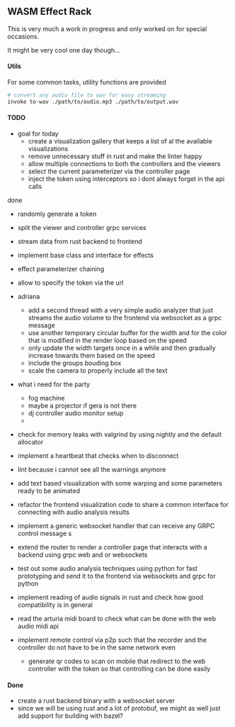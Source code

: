 ## WASM Effect Rack

This is very much a work in progress and only worked on for special occasions.

It might be very cool one day though...

#### Utils

For some common tasks, utility functions are provided

```bash
# convert any audio file to wav for easy streaming
invoke to-wav ./path/to/audio.mp3 ./path/to/output.wav
```

#### TODO

- goal for today
  - create a visualization gallery that keeps a list of al the available visualizations
  - remove unnecessary stuff in rust and make the linter happy
  - allow multiple connections to both the controllers and the viewers
  - select the current parameterizer via the controller page
  - inject the token using interceptors so i dont always forget in the api calls

done

- randomly generate a token
- split the viewer and controller grpc services
- stream data from rust backend to frontend
- implement base class and interface for effects
- effect parameterizer chaining
- allow to specify the token via the url

- adriana

  - add a second thread with a very simple audio analyzer that just streams the audio volume to the frontend via websocket as a grpc message
  - use another temporary circular buffer for the width and for the color that is modified in the render loop based on the speed
  - only update the width targets once in a while and then gradually increase towards them based on the speed
  - include the groups bouding box
  - scale the camera to properly include all the text

- what i need for the party

  - fog machine
  - maybe a projector if gera is not there
  - dj controller audio monitor setup
  -

- check for memory leaks with valgrind by using nightly and the default allocator
- implement a heartbeat that checks when to disconnect
- lint because i cannot see all the warnings anymore
- add text based visualization with some warping and some parameters ready to be animated
- refactor the frontend visualization code to share a common interface for connecting with audio analysis results
- implement a generic websocket handler that can receive any GRPC control message s
- extend the router to render a controller page that interacts with a backend using grpc web and or websockets
- test out some audio analysis techniques using python for fast prototyping and send it to the frontend via websockets and grpc for python
- implement reading of audio signals in rust and check how good compatibility is in general
- read the arturia midi board to check what can be done with the web audio midi api
- implement remote control via p2p such that the recorder and the controller do not have to be in the same network even
  - generate qr codes to scan on mobile that redirect to the web controller with the token so that controlling can be done easily

#### Done

- create a rust backend binary with a websocket server
- since we will be using rust and a lot of protobuf, we might as well just add support for building with bazel?
